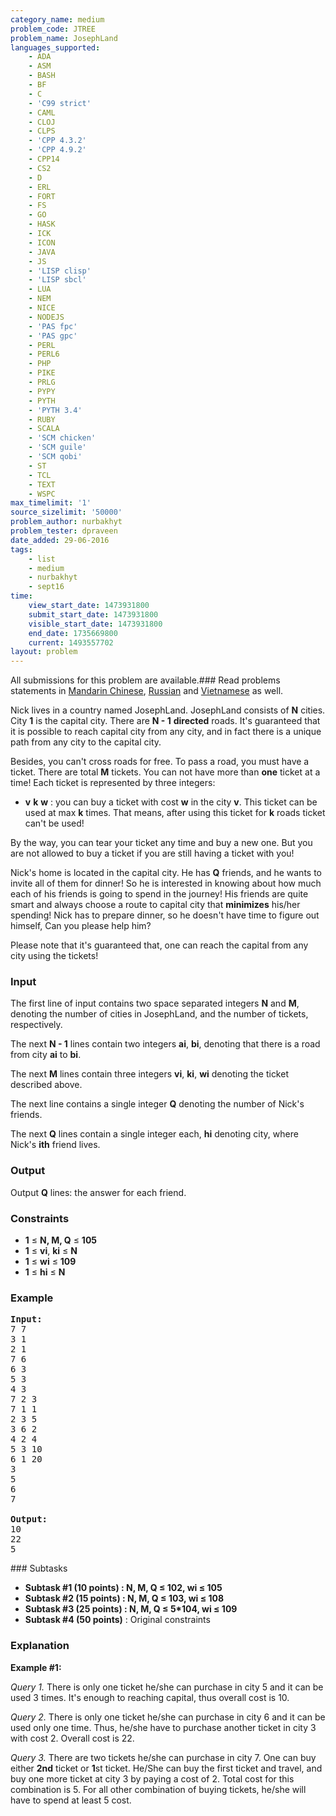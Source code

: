 ```yaml
---
category_name: medium
problem_code: JTREE
problem_name: JosephLand
languages_supported:
    - ADA
    - ASM
    - BASH
    - BF
    - C
    - 'C99 strict'
    - CAML
    - CLOJ
    - CLPS
    - 'CPP 4.3.2'
    - 'CPP 4.9.2'
    - CPP14
    - CS2
    - D
    - ERL
    - FORT
    - FS
    - GO
    - HASK
    - ICK
    - ICON
    - JAVA
    - JS
    - 'LISP clisp'
    - 'LISP sbcl'
    - LUA
    - NEM
    - NICE
    - NODEJS
    - 'PAS fpc'
    - 'PAS gpc'
    - PERL
    - PERL6
    - PHP
    - PIKE
    - PRLG
    - PYPY
    - PYTH
    - 'PYTH 3.4'
    - RUBY
    - SCALA
    - 'SCM chicken'
    - 'SCM guile'
    - 'SCM qobi'
    - ST
    - TCL
    - TEXT
    - WSPC
max_timelimit: '1'
source_sizelimit: '50000'
problem_author: nurbakhyt
problem_tester: dpraveen
date_added: 29-06-2016
tags:
    - list
    - medium
    - nurbakhyt
    - sept16
time:
    view_start_date: 1473931800
    submit_start_date: 1473931800
    visible_start_date: 1473931800
    end_date: 1735669800
    current: 1493557702
layout: problem
---
```

All submissions for this problem are available.###  Read problems statements in [Mandarin Chinese](http://www.codechef.com/download/translated/SEPT16/mandarin/JTREE.pdf), [Russian](http://www.codechef.com/download/translated/SEPT16/russian/JTREE.pdf) and [Vietnamese](http://www.codechef.com/download/translated/SEPT16/vietnamese/JTREE.pdf) as well.

Nick lives in a country named JosephLand. JosephLand consists of **N** cities. City **1** is the capital city. There are **N - 1** **directed** roads. It's guaranteed that it is possible to reach capital city from any city, and in fact there is a unique path from any city to the capital city.

Besides, you can't cross roads for free. To pass a road, you must have a ticket. There are total **M** tickets. You can not have more than **one** ticket at a time! Each ticket is represented by three integers:

- **v** **k** **w** : you can buy a ticket with cost **w** in the city **v**. This ticket can be used at max **k** times. That means, after using this ticket for **k** roads ticket can't be used!

By the way, you can tear your ticket any time and buy a new one. But you are not allowed to buy a ticket if you are still having a ticket with you!

Nick's home is located in the capital city. He has **Q** friends, and he wants to invite all of them for dinner! So he is interested in knowing about how much each of his friends is going to spend in the journey! His friends are quite smart and always choose a route to capital city that **minimizes** his/her spending! Nick has to prepare dinner, so he doesn't have time to figure out himself, Can you please help him?

Please note that it's guaranteed that, one can reach the capital from any city using the tickets!

### Input

The first line of input contains two space separated integers **N** and **M**, denoting the number of cities in JosephLand, and the number of tickets, respectively.

The next **N - 1** lines contain two integers **ai**, **bi**, denoting that there is a road from city **ai** to **bi**.

The next **M** lines contain three integers **vi**, **ki**, **wi** denoting the ticket described above.

The next line contains a single integer **Q** denoting the number of Nick's friends.

The next **Q** lines contain a single integer each, **hi** denoting city, where Nick's **ith** friend lives.

### Output

Output **Q** lines: the answer for each friend.

### Constraints

- **1** ≤ **N, M, Q** ≤ **105**
- **1** ≤ **vi**, **ki** ≤ **N**
- **1** ≤ **wi** ≤ **109**
- **1** ≤ **hi** ≤ **N**

### Example

<pre><b>Input:</b><tt>
7 7
3 1
2 1
7 6
6 3
5 3
4 3
7 2 3
7 1 1
2 3 5
3 6 2
4 2 4
5 3 10
6 1 20
3
5
6
7
</tt>
<b>Output:</b><tt>
10
22
5</tt>
</pre>### Subtasks

- **Subtask #1 (10 points) : N, M, Q ≤ 102, wi ≤ 105**
- **Subtask #2 (15 points) : N, M, Q ≤ 103, wi ≤ 108**
- **Subtask #3 (25 points) : N, M, Q ≤ 5\*104, wi ≤ 109**
- **Subtask #4 (50 points)** : Original constraints

### Explanation

**Example #1:**

_Query 1._ There is only one ticket he/she can purchase in city 5 and it can be used 3 times. It's enough to reaching capital, thus overall cost is 10.

_Query 2._ There is only one ticket he/she can purchase in city 6 and it can be used only one time. Thus, he/she have to purchase another ticket in city 3 with cost 2. Overall cost is 22.

_Query 3._ There are two tickets he/she can purchase in city 7. One can buy either **2nd** ticket or **1**st ticket. He/She can buy the first ticket and travel, and buy one more ticket at city 3 by paying a cost of 2. Total cost for this combination is 5. For all other combination of buying tickets, he/she will have to spend at least 5 cost.
